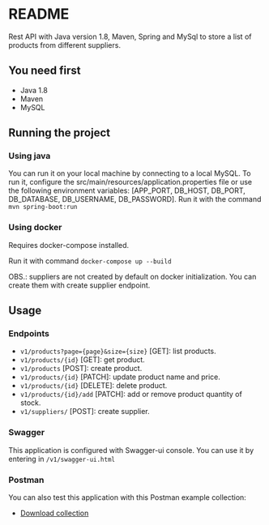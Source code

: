 # README #

Rest API with Java version 1.8, Maven, Spring and MySql to store a list of products from different suppliers.

## You need first ##

* Java 1.8
* Maven
* MySQL

## Running the project ##

### Using java ###
 You can run it on your local machine by connecting to a local MySQL. To run it, configure the src/main/resources/application.properties file or use the following environment variables: [APP_PORT, DB_HOST, DB_PORT, DB_DATABASE, DB_USERNAME, DB_PASSWORD].
 Run it with the command `mvn spring-boot:run`

### Using docker ###
Requires docker-compose installed.

Run it with command `docker-compose up --build`

OBS.: suppliers are not created by default on docker initialization. You can create them with create supplier endpoint.

## Usage ##

### Endpoints ###

* `v1/products?page={page}&size={size}` [GET]: list products.
* `v1/products/{id}` [GET]: get product.
* `v1/products` [POST]: create product.
* `v1/products/{id}` [PATCH]: update product name and price.
* `v1/products/{id}` [DELETE]: delete product.
* `v1/products/{id}/add` [PATCH]: add or remove product quantity of stock.
* `v1/suppliers/` [POST]: create supplier.

### Swagger ###

This application is configured with Swagger-ui console. You can use it by entering in `/v1/swagger-ui.html`

### Postman ###

You can also test this application with this Postman example collection:
* [Download collection](https://drive.google.com/file/d/1-1Ch_-vXG4wGF9qJmxpt5G1x5XQH_0mC/view?usp=sharing)
